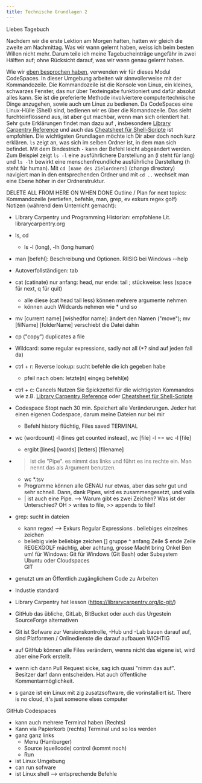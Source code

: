 ```yaml
---
title: Technische Grundlagen 2
---
```


Liebes Tagebuch

Nachdem wir die erste Lektion am Morgen hatten, hatten wir gleich die zweite am Nachmittag.
Was wir wann gelernt haben, weiss ich beim besten Willen nicht mehr.
Darum teile ich meine Tagebucheinträge ungefähr in zwei Hälften auf; ohne Rücksicht darauf, was wir wann genau gelernt haben.

Wie wir [eben besprochen haben](https://florian896.github.io/lerntagebuch-bain/2023/02/17/tag01.html), verwenden wir für dieses Modul CodeSpaces.
In dieser Umgebung arbeiten wir sinnvollerweise mit der Kommandozeile.
Die Kommandozeile ist die Konsole von Linux, ein kleines, schwarzes Fenster, das nur über Texteingabe funktioniert und dafür absolut alles kann.
Sie ist die preferierte Methode involviertere computertechnische Dinge anzugehen, sowie auch um Linux zu bedienen.
Da CodeSpaces eine Linux-Hülle (Shell) sind, bedienen wir es über die Komandozeile.
Das sieht furchteinflössend aus, ist aber gut machbar, wenn man sich orientiert hat.
Sehr gute Erklärungen findet man dazu auf [](librarycarpentry.org), insbesondere [Library Carpentry Reference](https://librarycarpentry.org/lc-shell/reference.html) und auch das [Cheatsheet für Shell-Scripte](https://devhints.io/bash) ist empfohlen.
Die wichtigsten Grundlagen möchte ich Dir aber doch noch kurz erklären.
```ls``` zeigt an, was sich im selben Ordner ist, in dem man sich befindet.
Mit dem Bindestrich ```-``` kann der Befehl leicht abgeändert werden.
Zum Beispiel zeigt ```ls -l``` eine ausführlichere Darstellung an (l steht für lang) und ```ls -lh``` bewirkt eine menschenfreundliche ausführliche Darstellung (h steht für human).
Mit ```cd [name des Zielordners]``` (change directory) navigiert man in den entsprechenden Ordner und mit ```cd ..``` wechselt man eine Ebene höher in der Ordnerstruktur.



DELETE ALL FROM HERE ON WHEN DONE
Outline / Plan for next topics: Kommandozeile (vertiefen, befehle, man, grep, ev exkurs regex golf)  
Notizen (während dem Unterricht gemacht):   
- Library Carpentry und Programming Historian: empfohlene Lit.
librarycarpentry.org
- ls, cd
	- ls -l (long), -lh (long human)
- man [befehl]: Beschreibung und Optionen. RIISIG bei Windows --help
- Autoverfollständigen: tab
- cat (catinate) nur anfang: head, nur ende: tail ; stückweise: less (space für next, q für quit)
	- alle diese (cat head tail less) können mehrere argumente nehmen
	- können auch Wildcards nehmen wie * und so
- mv [current name] [wishedfor name]: ändert den Namen ("move"); mv [filName] [folderName] verschiebt die Datei dahin
- cp ("copy") duplicates a file
- Wildcard: some regular expressions, sadly not all (*? sind auf jeden fall da)
- ctrl + r: Reverse lookup: sucht befehle die ich gegeben habe
	- pfeil nach oben: letzte(n) eingeg befehl(e)
- ctrl + c: Cancels
Nutzen Sie Spickzettel für die wichtigsten Kommandos wie z.B. [Library Carpentry Reference](https://librarycarpentry.org/lc-shell/reference.html) oder [Cheatsheet für Shell-Scripte](https://devhints.io/bash)
- Codespace Stopt nach 30 min. Speichert alle Veränderungen. Jede:r hat einen eigenen Codespace, darum meine Dateien nur bei mir
	- Befehl history flüchtig, Files saved
TERMINAL
- wc (wordcount) -l (lines get counted instead), wc [file] -l == wc -l [file]
	- ergibt [lines] [words] [letters] [filename]
- > ist die "Pipe". es nimmt das links und führt es ins rechte ein. Man nennt das als Argument benutzen.
	- wc *.tsv
	- Programme können alle GENAU nur etwas, aber das sehr gut und sehr schnell. Dann, dank Pipes, wird es zusammengesetzt, und voila
	- | ist auch eine Pipe. --> Warum gibt es zwei Zeichen? Was ist der Unterschied? OH > writes to file, >> appends to file!!
- grep: sucht in dateien
	- kann regex!
--> Exkurs Regular Expressions
	. beliebiges einzelnes zeichen
	* beliebig viele beliebige zeichen
	[] gruppe
	^ anfang Zeile
	$ ende Zeile
REGEXGOLF
mächtig, aber achtung, grosse Macht bring Onkel Ben um!
für Windows: Git für Windows (Git Bash) oder Subsystem Ubuntu oder Cloudspaces  
GIT
- genutzt um an Öffentlich zugänglichem Code zu Arbeiten
- Industie standard
- Library Carpentry hat lesson (https://librarycarpentry.org/lc-git/)
- GitHub das übliche, GitLab,  BitBucket oder auch das Urgestein SourceForge alternativen
- Git ist Sofware zur Versionskontrolle, -Hub und -Lab bauen darauf auf, sind Platformen / Onlinedienste die darauf aufbauen WICHTIG

- auf GitHub können alle Files verändern, wenns nicht das eigene ist, wird aber eine Fork erstellt.
- wenn ich dann Pull Request sicke, sag ich quasi "nimm das auf". Besitzer darf dann entscheiden. Hat auch öffentliche Kommentarmöglichkeit.

- s ganze ist ein Linux mit zig zusatzsoftware, die vorinstalliert ist. 
There is no cloud, it's just someone elses computer

GitHub Codespaces
- kann auch mehrere Terminal haben (Rechts)
- Kann via Papierkorb (rechts) Terminal und so los werden
- ganz ganz links
	- Menu (Hamburger)
	- Source (quellcode) control (kommt noch)
	- Run
- ist Linux Umgebung
- can run sofware
- ist Linux shell --> entsprechende Befehle
